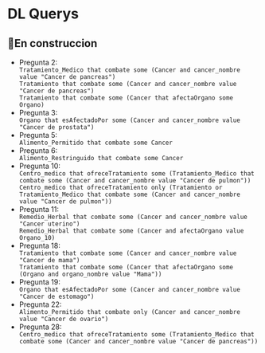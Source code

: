 <h1>
  DL Querys
</h1>

<h2>
  🔨En construccion
</h2>
<ul>
  <li>Pregunta 2:</li>
  <code>Tratamiento_Medico that combate some (Cancer and cancer_nombre value "Cancer de pancreas")</code>
  <br>
  <code>Tratamiento that combate some (Cancer and cancer_nombre value "Cancer de pancreas")</code>
  <br>
  <code>Tratamiento that combate some (Cancer that afectaOrgano some Organo)</code>
  <li>Pregunta 3:</li>
  <code>Organo that esAfectadoPor some (Cancer and cancer_nombre value "Cancer de prostata")</code>
  <li>Pregunta 5:</li>
  <code>Alimento_Permitido that combate some Cancer</code>
  <li>Pregunta 6:</li>
  <code>Alimento_Restringuido that combate some Cancer</code>
  <li>Pregunta 10:</li>
  <code>Centro_medico that ofreceTratamiento some (Tratamiento_Medico that combate some (Cancer and cancer_nombre value "Cancer de pulmon"))</code>
  <br>
  <code>Centro_medico that ofreceTratamiento only (Tratamiento or Tratamiento_Medico that combate some (Cancer and cancer_nombre value "Cancer de pulmon"))</code>
  <li>Pregunta 11:</li>
  <code>Remedio_Herbal that combate some (Cancer and cancer_nombre value "Cancer uterino")</code>
  <br>
  <code>Remedio_Herbal that combate some (Cancer and afectaOrgano value Organo_10)</code>
  <li>Pregunta 18:</li>
  <code>Tratamiento that combate some (Cancer and cancer_nombre value "Cancer de mama")</code>
  <br>
  <code>Tratamiento that combate some (Cancer that afectaOrgano some (Organo and organo_nombre value "Mama"))</code>
  <li>Pregunta 19:</li>
  <code>Organo that esAfectadoPor some (Cancer and cancer_nombre value "Cancer de estomago")</code>
  <li>Pregunta 22:</li>
  <code>Alimento_Permitido that combate only (Cancer and cancer_nombre value "Cancer de ovario")</code>
  <li>Pregunta 28:</li>
  <code>Centro_medico that ofreceTratamiento some (Tratamiento_Medico that combate some (Cancer and cancer_nombre value "Cancer de pancreas"))</code>
</ul>
